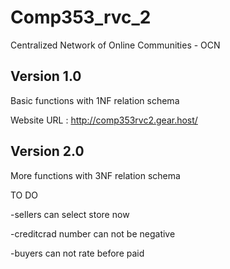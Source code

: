 # Comp353_rvc_2

Centralized Network of Online Communities - OCN

Version 1.0
--------------
  Basic functions with 1NF relation schema

  Website URL : http://comp353rvc2.gear.host/


Version 2.0
--------------
  More functions with 3NF relation schema

  TO DO
  
  -sellers can select store now
  
  -creditcrad number can not be negative
  
  -buyers can not rate before paid
